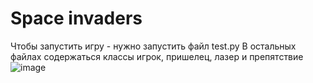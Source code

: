 # Space invaders
Чтобы запустить игру - нужно запустить файл test.py
В остальных файлах содержаться классы игрок, пришелец, лазер и препятствие
![image](https://user-images.githubusercontent.com/90028680/162906115-c6429480-74d2-41a4-91b9-227f9bff6103.png)

